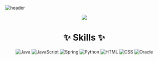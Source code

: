 ![header](https://capsule-render.vercel.app/api?type=Waving&color=0:FFF8C1,50:FFBD35,100:EC9454&height=160&section=header&text=Welcome!&fontSize=25&fontColor=ffffff&&fontAlignY=35&animation=twinkling)

<div align="center">

<a href="https://github.com/kwseon" target="_blank"><img src="https://img.shields.io/badge/WooSeon-88A47C?style=for-the-badge&logo=GitHub Sponsors&logoColor=1C315E"/></a>
<!--<a href="버튼을 눌렀을 때 이동할 링크" target="_blank"><img src="https://img.shields.io/badge/뱃지레이블-배경색?style=뱃지모양&logo=로고&logoColor=로고색상"/></a>-->

# ✨ Skills ✨ 
![Java](https://img.shields.io/badge/Java-007396.svg?&style=for-the-bdge&logo=Java&logoColor=white)
![JavaScript](https://img.shields.io/badge/JAVASCRIPT-yellow?style=for-the-bdge&logo=&logoColor=white)
![Spring](https://img.shields.io/badge/Spring-6DB33F.svg?&style=for-the-bdge&logo=Java&logoColor=white)
![Python](https://img.shields.io/badge/Python-3776AB.svg?&style=for-the-bdge&logo=Java&logoColor=white)
![HTML](https://img.shields.io/badge/HTML-E34F26?style=for-the-bdge&logo=Java&logoColor=white)
![CSS](https://img.shields.io/badge/CSS-1572B6?style=for-the-bdge&logo=Java&logoColor=white)
![Oracle](https://img.shields.io/badge/Oracle-F80000?style=for-the-bdge&logo=Java&logoColor=white)
<!--![bb9oo's GitHub stats](https://github-readme-stats.vercel.app/api?username=bb9oo&theme=flag-india&show_icons=true) | <img src="https://github-readme-stats.vercel.app/api/top-langs/?username=bb9oo&hide_border=true&layout=compact&theme=flag-india" align="left" style="width: 100%" /> 
------------ | ------------- -->


